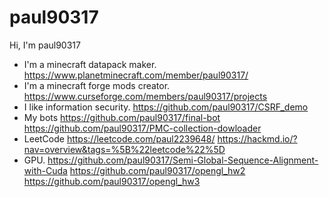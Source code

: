 # paul90317
Hi, I'm paul90317
* I'm a minecraft datapack maker.
https://www.planetminecraft.com/member/paul90317/
* I'm a minecraft forge mods creator.
https://www.curseforge.com/members/paul90317/projects
* I like information security.
https://github.com/paul90317/CSRF_demo
* My bots
https://github.com/paul90317/final-bot
https://github.com/paul90317/PMC-collection-dowloader
* LeetCode
https://leetcode.com/paul2239648/
https://hackmd.io/?nav=overview&tags=%5B%22leetcode%22%5D
* GPU.
https://github.com/paul90317/Semi-Global-Sequence-Alignment-with-Cuda
https://github.com/paul90317/opengl_hw2
https://github.com/paul90317/opengl_hw3

